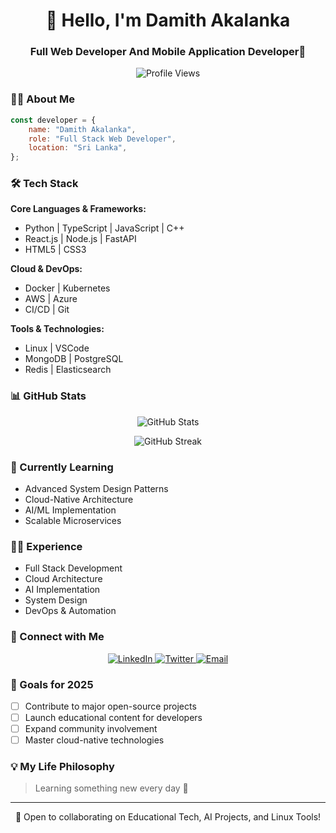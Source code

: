 <h1 align="center">👋 Hello, I'm Damith Akalanka</h1>
<h3 align="center">Full Web Developer And Mobile Application Developer🌟</h3>

<p align="center">
  <img src="https://komarev.com/ghpvc/?username=CodecraftNexus&label=Profile%20views&color=0e75b6&style=flat" alt="Profile Views" />
</p>

### 👨‍💻 About Me

```javascript
const developer = {
    name: "Damith Akalanka",
    role: "Full Stack Web Developer",
    location: "Sri Lanka",
};
```

### 🛠️ Tech Stack

**Core Languages & Frameworks:**
- Python | TypeScript | JavaScript | C++
- React.js | Node.js | FastAPI
- HTML5 | CSS3

**Cloud & DevOps:**
- Docker | Kubernetes
- AWS | Azure
- CI/CD | Git

**Tools & Technologies:**
- Linux | VSCode
- MongoDB | PostgreSQL
- Redis | Elasticsearch

### 📊 GitHub Stats

<p align="center">
  <img src="https://github-readme-stats.vercel.app/api?username=yourusername&show_icons=true&theme=dark" alt="GitHub Stats" />
</p>

<p align="center">
  <img src="https://github-readme-streak-stats.herokuapp.com/?user=yourusername&theme=dark" alt="GitHub Streak" />
</p>

### 🌱 Currently Learning

- Advanced System Design Patterns
- Cloud-Native Architecture
- AI/ML Implementation
- Scalable Microservices

### 👨‍💼 Experience

- Full Stack Development
- Cloud Architecture
- AI Implementation
- System Design
- DevOps & Automation

### 🤝 Connect with Me

<p align="center">
  <a href="https://linkedin.com/in/yourusername">
    <img src="https://img.shields.io/badge/-LinkedIn-blue?style=flat-square&logo=Linkedin&logoColor=white" alt="LinkedIn" />
  </a>
  <a href="https://twitter.com/yourusername">
    <img src="https://img.shields.io/badge/-Twitter-blue?style=flat-square&logo=Twitter&logoColor=white" alt="Twitter" />
  </a>
  <a href="mailto:your.email@example.com">
    <img src="https://img.shields.io/badge/-Email-red?style=flat-square&logo=Gmail&logoColor=white" alt="Email" />
  </a>
</p>

### 🎯 Goals for 2025

- [ ] Contribute to major open-source projects
- [ ] Launch educational content for developers
- [ ] Expand community involvement
- [ ] Master cloud-native technologies

### 💡 My Life Philosophy

> Learning something new every day 🚀

---

<p align="center">💼 Open to collaborating on Educational Tech, AI Projects, and Linux Tools!</p>
